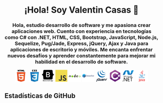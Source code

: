 <p align="center" style="margin: 20px 0;">
  <h1 align="center">¡Hola! Soy Valentin Casas 👋</h1>
 <h3 align="center">Hola, estudio desarrollo de software y me apasiona crear aplicaciones web. Cuento con experiencia en tecnologías como C# con .NET, HTML, CSS, Bootstrap, JavaScript, Node.js, Sequelize, Pug/Jade, Express, jQuery, Ajax y Java para aplicaciones de escritorio y móviles. Me encanta enfrentar nuevos desafíos y aprender constantemente para mejorar mi habilidad en el desarrollo de software.</h3> 
</p>

<p align="center">
  <img src="https://raw.githubusercontent.com/devicons/devicon/master/icons/html5/html5-original-wordmark.svg" alt="HTML5" width="40" height="40"/> 
  <img src="https://raw.githubusercontent.com/devicons/devicon/master/icons/css3/css3-original-wordmark.svg" alt="CSS3" width="40" height="40"/> 
  <img src="https://raw.githubusercontent.com/devicons/devicon/master/icons/bootstrap/bootstrap-plain-wordmark.svg" alt="Bootstrap" width="40" height="40"/> 
  <img src="https://raw.githubusercontent.com/devicons/devicon/master/icons/javascript/javascript-original.svg" alt="JavaScript" width="40" height="40"/> 
  <img src="https://raw.githubusercontent.com/devicons/devicon/master/icons/nodejs/nodejs-original-wordmark.svg" alt="Node.js" width="40" height="40"/> 
  <img src="https://raw.githubusercontent.com/devicons/devicon/master/icons/sequelize/sequelize-original-wordmark.svg" alt="Sequelize" width="40" height="40"/> 
  <img src="https://raw.githubusercontent.com/devicons/devicon/master/icons/jquery/jquery-original-wordmark.svg" alt="jQuery" width="40" height="40"/> 
  <img src="https://raw.githubusercontent.com/devicons/devicon/master/icons/csharp/csharp-original.svg" alt="C#" width="40" height="40"/> 
  <img src="https://raw.githubusercontent.com/devicons/devicon/master/icons/dot-net/dot-net-original-wordmark.svg" alt=".NET" width="40" height="40"/> 
  <img src="https://raw.githubusercontent.com/devicons/devicon/master/icons/java/java-original-wordmark.svg" alt="Java" width="40" height="40"/> 
</p>



## Estadísticas de GitHub

<p align="center>
[![GitHub Streak](http://github-readme-streak-stats.herokuapp.com?user=ValentinCasas&theme=dark&locale=es)](https://git.io/streak-stats)
<p>











